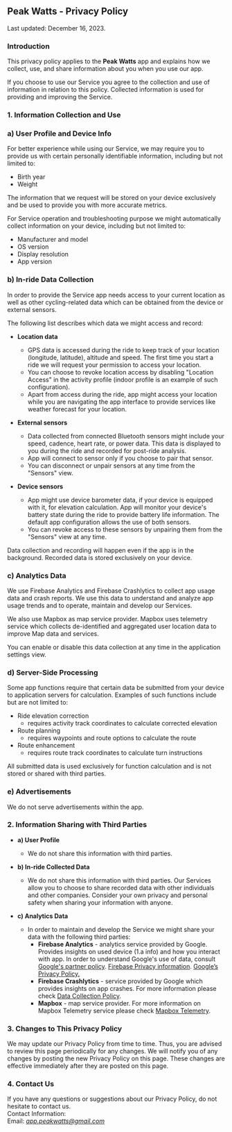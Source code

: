 Peak Watts - Privacy Policy  
----------------

Last updated: December 16, 2023.

### Introduction  
This privacy policy applies to the **Peak Watts** app and explains how we collect, use, and share information about you when you use our app.

If you choose to use our Service you agree to the collection and use of information in relation to this policy. Collected information is used for providing and improving the Service.

### 1. Information Collection and Use  

### a) User Profile and Device Info
For better experience while using our Service, we may require you to provide us with certain personally identifiable information, including but not limited to:
* Birth year
* Weight

The information that we request will be stored on your device exclusively and be used to provide you with more accurate metrics.  

For Service operation and troubleshooting purpose we might automatically collect information on your device, including but not limited to:
* Manufacturer and model
* OS version
* Display resolution
* App version

### b) In-ride Data Collection
In order to provide the Service app needs access to your current location as well as other cycling-related data which can be obtained from the device or external sensors.

The following list describes which data we might access and record:

* **Location data**
  - GPS data is accessed during the ride to keep track of your location (longitude, latitude), altitude and speed. The first time you start a ride we will request your permission to access your location.
  - You can choose to revoke location access by disabling "Location Access" in the activity profile (indoor profile is an example of such configuration).
  - Apart from access during the ride, app might access your location while you are navigating the app interface to provide services like weather forecast for your location. 

* **External sensors**
  - Data collected from connected Bluetooth sensors might include your speed, cadence, heart rate, or power data. This data is displayed to you during the ride and recorded for post-ride analysis.
  - App will connect to sensor only if you choose to pair that sensor. 
  - You can disconnect or unpair sensors at any time from the "Sensors" view.

* **Device sensors**
  - App might use device barometer data, if your device is equipped with it, for elevation calculation. App will monitor your device's battery state during the ride to provide battery life information. The default app configuration allows the use of both sensors. 
  - You can revoke access to these sensors by unpairing them from the "Sensors" view at any time.

Data collection and recording will happen even if the app is in the background. Recorded data is stored exclusively on your device. 

### c) Analytics Data
We use Firebase Analytics and Firebase Crashlytics to collect app usage data and crash reports.
We use this data to understand and analyze app usage trends and to operate, maintain and develop our Services. 

We also use Mapbox as map service provider. Mapbox uses telemetry service which collects de-identified and aggregated user location data to improve Map data and services.

You can enable or disable this data collection at any time in the application settings view.

### d) Server-Side Processing
Some app functions require that certain data be submitted from your device to application servers for calculation. Examples of such functions include but are not limited to:
  - Ride elevation correction
    - requires activity track coordinates to calculate corrected elevation
  - Route planning
    - requires waypoints and route options to calculate the route
  - Route enhancement
    - requires route track coordinates to calculate turn instructions

All submitted data is used exclusively for function calculation and is not stored or shared with third parties.

### e) Advertisements
We do not serve advertisements within the app.

### 2. Information Sharing with Third Parties
  - **a) User Profile**
    - We do not share this information with third parties.

  - **b) In-ride Collected Data**
    - We do not share this information with third parties. Our Services allow you to choose to share recorded data with other individuals and other companies. Consider your own privacy and personal safety when sharing your information with anyone. 

  - **c) Analytics Data**
    - In order to maintain and develop the Service we might share your data with the following third parties: 
      - **Firebase Analytics** - analytics service provided by Google. Provides insights on used device (1.a info) and how you interact with app. In order to understand Google's use of data, consult [Google's partner policy](https://policies.google.com/technologies/partner-sites). [Firebase Privacy information](https://firebase.google.com/support/privacy/). [Google’s Privacy Policy.](https://policies.google.com/privacy)
      - **Firebase Crashlytics** - service provided by Google which provides insights on app crashes. For more information please check [Data Collection Policy](https://firebase.google.com/support/privacy).
      - **Mapbox** - map service provider. For more information on Mapbox Telemetry service please check [Mapbox Telemetry](https://www.mapbox.com/telemetry/).
     

### 3. Changes to This Privacy Policy  
We may update our Privacy Policy from time to time. Thus, you are advised to review this page periodically for any changes. We will notify you of any changes by posting the new Privacy Policy on this page. These changes are effective immediately after they are posted on this page.  

### 4. Contact Us  
If you have any questions or suggestions about our Privacy Policy, do not hesitate to contact us.  
Contact Information:  
Email: *app.peakwatts@gmail.com*
